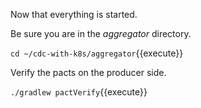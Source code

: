 Now that everything is started.

Be sure you are in the _aggregator_ directory.

`cd ~/cdc-with-k8s/aggregator`{{execute}}

Verify the pacts on the producer side.

`./gradlew pactVerify`{{execute}}

